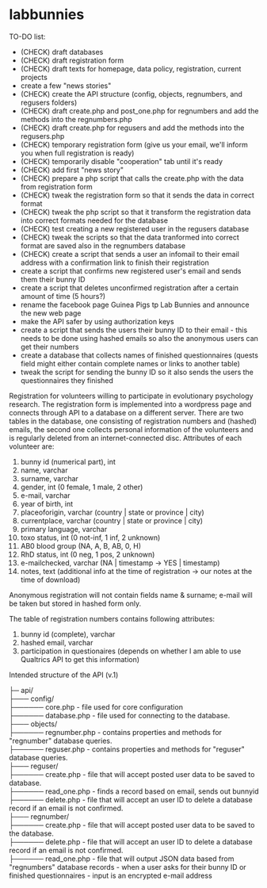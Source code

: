 # labbunnies

TO-DO list:

* (CHECK) draft databases
* (CHECK) draft registration form
* (CHECK) draft texts for homepage, data policy, registration, current projects
* create a few "news stories"
* (CHECK) create the API structure (config, objects, regnumbers, and regusers folders)
* (CHECK) draft create.php and post_one.php for regnumbers and add the methods into the regnumbers.php
* (CHECK) draft create.php for regusers and add the methods into the regusers.php
* (CHECK) temporary registration form (give us your email, we'll inform you when full registration is ready)
* (CHECK) temporarily disable "cooperation" tab until it's ready
* (CHECK) add first "news story"
* (CHECK) prepare a php script that calls the create.php with the data from registration form
* (CHECK) tweak the registration form so that it sends the data in correct format
* (CHECK) tweak the php script so that it transform the registration data into correct formats needed for the database
* (CHECK) test creating a new registered user in the regusers database
* (CHECK) tweak the scripts so that the data tranformed into correct format are saved also in the regnumbers database
* (CHECK) create a script that sends a user an infomail to their email address with a confirmation link to finish their registration
* create a script that confirms new registered user's email and sends them their bunny ID
* create a script that deletes unconfirmed registration after a certain amount of time (5 hours?)
* rename the facebook page Guinea Pigs tp Lab Bunnies and announce the new web page
* make the API safer by using authorization keys
* create a script that sends the users their bunny ID to their email - this needs to be done using hashed emails so also the anonymous users can get their numbers
* create a database that collects names of finished questionnaires (quests field might either contain complete names or links to another table)
* tweak the script for sending the bunny ID so it also sends the users the questionnaires they finished

Registration for volunteers willing to participate in evolutionary psychology research. The registration form is implemented into a wordpress page and connects through API to a database on a different server. There are two tables in the database, one consisting of registration numbers and (hashed) emails, the second one collects personal information of the volunteers and is regularly deleted from an internet-connected disc. Attributes of each volunteer are:

1. bunny id (numerical part), int
2. name, varchar
3. surname, varchar
4. gender, int (0 female, 1 male, 2 other)
5. e-mail, varchar
6. year of birth, int
7. placeoforigin, varchar (country | state or province | city)
8. currentplace, varchar (country | state or province | city)
9. primary language, varchar
10. toxo status, int (0 not-inf, 1 inf, 2 unknown)
11. AB0 blood group (NA, A, B, AB, 0, H)
12. RhD status, int (0 neg, 1 pos, 2 unknown)
13. e-mailchecked, varchar (NA | timestamp -> YES | timestamp)
14. notes, text (additional info at the time of registration -> our notes at the time of download)

Anonymous registration will not contain fields name & surname; e-mail will be taken but stored in hashed form only.

The table of registration numbers contains following attributes:

1. bunny id (complete), varchar
2. hashed email, varchar
3. participation in questionaires (depends on whether I am able to use Qualtrics API to get this information)

Intended structure of the API (v.1)

├─ api/<br>
├─── config/<br>
├────── core.php - file used for core configuration<br>
├────── database.php - file used for connecting to the database.<br>
├─── objects/<br>
├────── regnumber.php - contains properties and methods for "regnumber" database queries.<br>
├────── reguser.php - contains properties and methods for "reguser" database queries.<br>
├─── reguser/<br>
├────── create.php - file that will accept posted user data to be saved to database.<br>
├────── read_one.php - finds a record based on email, sends out bunnyid<br>
├────── delete.php - file that will accept an user ID to delete a database record if an email is not confirmed.<br>
├─── regnumber/<br>
├────── create.php - file that will accept posted user data to be saved to the database.<br>
├────── delete.php - file that will accept an user ID to delete a database record if an email is not confirmed.<br>
├────── read_one.php - file that will output JSON data based from "regnumbers" database records - when a user asks for their bunny ID or finished questionnaires - input is an encrypted e-mail address
